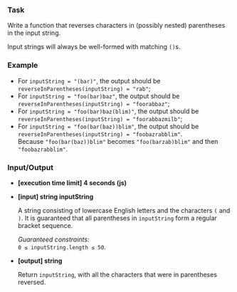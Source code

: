 ### Task

Write a function that reverses characters in (possibly nested) parentheses in the input string.

Input strings will always be well-formed with matching `()`s.

### Example

- For `inputString = "(bar)"`, the output should be  
  `reverseInParentheses(inputString) = "rab"`;
- For `inputString = "foo(bar)baz"`, the output should be  
  `reverseInParentheses(inputString) = "foorabbaz"`;
- For `inputString = "foo(bar)baz(blim)"`, the output should be  
  `reverseInParentheses(inputString) = "foorabbazmilb"`;
- For `inputString = "foo(bar(baz))blim"`, the output should be  
  `reverseInParentheses(inputString) = "foobazrabblim"`.  
  Because `"foo(bar(baz))blim"` becomes `"foo(barzab)blim"` and then `"foobazrabblim"`.

### Input/Output

- **[execution time limit] 4 seconds (js)**
- **[input] string inputString**

  A string consisting of lowercase English letters and the characters `(` and `)`. It is guaranteed that all parentheses in `inputString` form a regular bracket sequence.

  _Guaranteed constraints:_  
  `0 ≤ inputString.length ≤ 50`.

- **[output] string**

  Return `inputString`, with all the characters that were in parentheses reversed.
